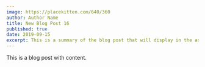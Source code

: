 ```yaml
---
image: https://placekitten.com/640/360
author: Author Name
title: New Blog Post 16
published: true
date: 2019-09-15
excerpt: This is a summary of the blog post that will display in the article list.
---
```


This is a blog post with content.